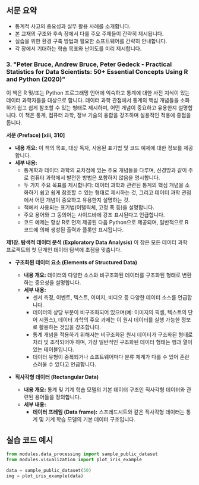 ## 서문 요약
- 통계적 사고의 중요성과 실무 활용 사례를 소개합니다.
- 본 교재의 구조와 후속 장에서 다룰 주요 주제들이 간략히 제시됩니다.
- 실습을 위한 환경 구축 방법과 필요한 소프트웨어를 간략히 안내합니다.
- 각 장에서 기대하는 학습 목표와 난이도를 미리 제시합니다.

### 3. "Peter Bruce, Andrew Bruce, Peter Gedeck - Practical Statistics for Data Scientists: 50+ Essential Concepts Using R and Python (2020)"

이 책은 R 및/또는 Python 프로그래밍 언어에 익숙하고 통계에 대한 사전 지식이 있는 데이터 과학자들을 대상으로 합니다. 데이터 과학 관점에서 통계의 핵심 개념들을 소화하기 쉽고 쉽게 참조할 수 있는 형태로 제시하며, 어떤 개념이 중요하고 유용한지 설명합니다. 이 책은 통계, 컴퓨터 과학, 정보 기술의 융합을 강조하며 실용적인 적용에 중점을 둡니다.

**서문 (Preface) [xiii, 310]**

*   **내용 개요:** 이 책의 목표, 대상 독자, 사용된 표기법 및 코드 예제에 대한 정보를 제공합니다.
*   **세부 내용:**
    *   통계학과 데이터 과학의 교차점에 있는 주요 개념들을 다루며, 신경망과 같이 주로 컴퓨터 과학에서 발전한 방법은 포함하지 않음을 명시합니다.
    *   두 가지 주요 목표를 제시합니다: 데이터 과학과 관련된 통계의 핵심 개념을 소화하기 쉽고 쉽게 참조할 수 있는 형태로 제시하는 것, 그리고 데이터 과학 관점에서 어떤 개념이 중요하고 유용한지 설명하는 것.
    *   책에서 사용되는 표기법(이탤릭체, 고정 폭 등)을 설명합니다.
    *   주요 용어와 그 동의어는 사이드바에 강조 표시된다고 언급합니다.
    *   코드 예제는 항상 R로 먼저 제공된 다음 Python으로 제공되며, 일반적으로 R 코드에 의해 생성된 출력과 플롯만 표시됩니다.

**제1장. 탐색적 데이터 분석 (Exploratory Data Analysis)**
이 장은 모든 데이터 과학 프로젝트의 첫 단계인 데이터 탐색에 초점을 맞춥니다.

*   **구조화된 데이터 요소 (Elements of Structured Data)**
    *   **내용 개요:** 데이터의 다양한 소스와 비구조화된 데이터를 구조화된 형태로 변환하는 중요성을 설명합니다.
    *   **세부 내용:**
        *   센서 측정, 이벤트, 텍스트, 이미지, 비디오 등 다양한 데이터 소스를 언급합니다.
        *   데이터의 상당 부분이 비구조화되어 있으며(예: 이미지의 픽셀, 텍스트의 단어 시퀀스), 데이터 과학의 주요 과제는 이 원시 데이터를 실행 가능한 정보로 활용하는 것임을 강조합니다.
        *   통계 개념을 적용하기 위해서는 비구조화된 원시 데이터가 구조화된 형태로 처리 및 조작되어야 하며, 가장 일반적인 구조화된 데이터 형태는 행과 열이 있는 테이블입니다.
        *   데이터 유형이 중복되거나 소프트웨어마다 분류 체계가 다를 수 있어 혼란스러울 수 있다고 언급합니다.

*   **직사각형 데이터 (Rectangular Data)**
    *   **내용 개요:** 통계 및 기계 학습 모델의 기본 데이터 구조인 직사각형 데이터와 관련된 용어들을 정의합니다.
    *   **세부 내용:**
        *   **데이터 프레임 (Data frame):** 스프레드시트와 같은 직사각형 데이터는 통계 및 기계 학습 모델의 기본 데이터 구조입니다.

## 실습 코드 예시

```python
from modules.data_processing import sample_public_dataset
from modules.visualization import plot_iris_example

data = sample_public_dataset(50)
img = plot_iris_example(data)
```

